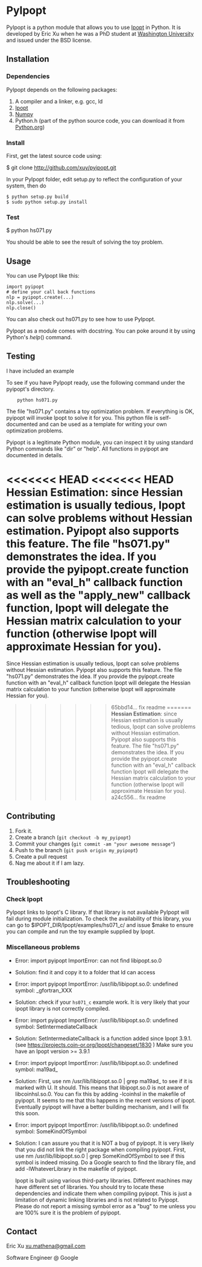 PyIpopt
=======

PyIpopt is a python module that allows you to use [Ipopt](http://www.coin-or.org/Ipopt/) in Python. It is developed by Eric Xu when he was a PhD student at [Washington University](https://wustl.edu/) and issued under the BSD license.

Installation
------------

### Dependencies

PyIpopt depends on the following packages:

1. A compiler and a linker, e.g. gcc, ld
2. [Ipopt](https://projects.coin-or.org/Ipopt)
3. [Numpy](http://numpy.scipy.org/)
4. Python.h (part of the python source code, you can download it from [Python.org](http://python.org))

### Install

First, get the latest source code using:

  $ git clone http://github.com/xuy/pyipopt.git

In your PyIpopt folder, edit setup.py to reflect the configuration of your system, then do

	$ python setup.py build
	$ sudo python setup.py install

### Test

  $ python hs071.py

You should be able to see the result of solving the toy problem.

Usage
-----
You can use PyIpopt like this:

	import pyipopt
	# define your call back functions
	nlp = pyipopt.create(...)
	nlp.solve(...)
	nlp.close()

You can also check out hs071.py to see how to use PyIpopt.

PyIpopt as a module comes with docstring. You can poke around 
it by using Python's $help()$ command.

Testing
-------

I have included an example 

To see if you have PyIpopt ready, use the following command under the pyipopt's directory. 

		python hs071.py
	
The file "hs071.py" contains a toy optimization problem. If everything is OK, pyipopt will invoke Ipopt to solve it for you. This python file is self-documented and can be used as a template for writing your own optimization problems. 

Pyipopt is a legitimate Python module, you can inspect it by using standard Python commands like "dir" or "help". All functions in pyipopt are documented in details. 

<<<<<<< HEAD
<<<<<<< HEAD
**Hessian Estimation**: since Hessian estimation is usually tedious, Ipopt can solve problems without Hessian estimation. Pyipopt also supports this feature. The file "hs071.py" demonstrates the idea. If you provide the pyipopt.create function with an "eval_h" callback function as well as the "apply_new" callback function, Ipopt will delegate the Hessian matrix calculation to your function (otherwise Ipopt will approximate Hessian for you).
=======
Since Hessian estimation is usually tedious, Ipopt can solve problems without Hessian estimation. Pyipopt also supports this feature. The file "hs071.py" demonstrates the idea. If you provide the pyipopt.create function with an "eval_h" callback function Ipopt will delegate the Hessian matrix calculation to your function (otherwise Ipopt will approximate Hessian for you).
>>>>>>> 65bbd14... fix readme
=======
**Hessian Estimation**: since Hessian estimation is usually tedious, Ipopt can solve problems without Hessian estimation. Pyipopt also supports this feature. The file "hs071.py" demonstrates the idea. If you provide the pyipopt.create function with an "eval_h" callback function Ipopt will delegate the Hessian matrix calculation to your function (otherwise Ipopt will approximate Hessian for you).
>>>>>>> a24c556... fix readme

Contributing
------------

1. Fork it.
2. Create a branch (`git checkout -b my_pyipopt`)
3. Commit your changes (`git commit -am "your awesome message"`)
4. Push to the branch (`git push origin my_pyipopt`)
5. Create a pull request
6. Nag me about it if I am lazy.

Troubleshooting
---------------

### Check Ipopt

PyIpopt links to Ipopt's C library. If that library is not available PyIpopt will fail
during module initialization. To check the availability of this library, you can go to
	$IPOPT_DIR/Ipopt/examples/hs071_c/
and issue $make to ensure you can compile and run the toy example supplied by Ipopt. 

### Miscellaneous problems

* Error:
	import pyipopt
	ImportError: can not find  libipopt.so.0

* Solution:
    find it and copy it to a folder that ld can access

* Error:
	import pyipopt
	ImportError: /usr/lib/libipopt.so.0: undefined symbol: _gfortran_XXX

* Solution: 
    check if your `hs071_c` example work. It is very likely that your ipopt library is not correctly compiled. 


* Error:
	import pyipopt
	ImportError: /usr/lib/libipopt.so.0: undefined symbol: SetIntermediateCallback

* Solution:
	SetIntermediateCallback is a function added since Ipopt 3.9.1. (see https://projects.coin-or.org/Ipopt/changeset/1830 )
	Make sure you have an Ipopt version >= 3.9.1

* Error:
	import pyipopt
	ImportError: /usr/lib/libipopt.so.0: undefined symbol: ma19ad_

* Solution:
	First, use 
		nm /usr/lib/libipopt.so.0 | grep ma19ad_ 
	to see if it is marked with U. It should. This means that libipopt.so.0 is not aware of libcoinhsl.so.0. You can fix this
	by adding -lcoinhsl in the makefile of pyipopt. It seems to me that this happens in the recent versions of ipopt. Eventually
	pyipopt will have a better building mechanism, and I will fix this soon. 

* Error:
	import pyipopt
	ImportError: /usr/lib/libipopt.so.0: undefined symbol: SomeKindOfSymbol
	
* Solution:
	I can assure you that it is NOT a bug of pyipopt. It is very likely that you did not link the right package when compiling pyipopt. 
	First, use 
		nm /usr/lib/libipopt.so.0 | grep SomeKindOfSymbol
	to see if this symbol is indeed missing. Do a Google search to find the library file, and 
	add -lWhateverLibrary in the makefile of pyipopt. 
	
	Ipopt is built using various third-party libraries. Different machines may have different set of libraries. You should 
	try to locate these dependencies and indicate them when compiling pyipopt. This is just a limitation of dynamic linking libraries and 
	is not related to Pyipopt. Please do not report a missing symbol error as a "bug" to me unless you are 100% sure it is the problem  of pyipopt. 
	

Contact
--------

Eric Xu <xu.mathena@gmail.com>

Software Engineer @ Google


